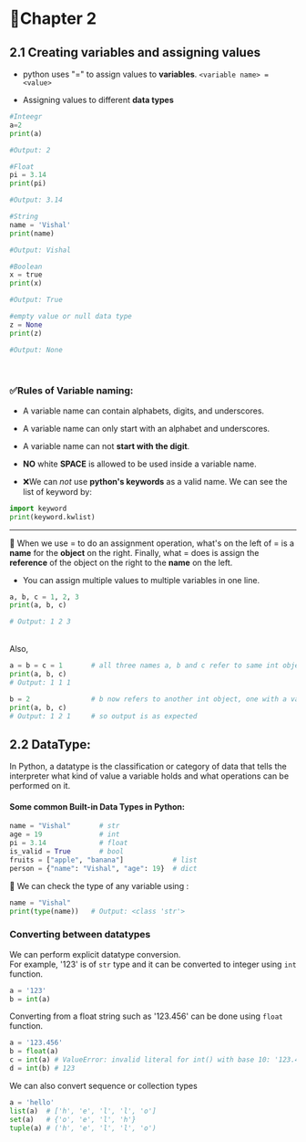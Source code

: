 # 📝Chapter 2  

## 2.1 Creating variables and assigning values
- python uses "=" to assign values to **variables**.
```<variable name> = <value>```

- Assigning values to different **data types**
```python
#Inteegr
a=2
print(a)

#Output: 2
```
```python
#Float
pi = 3.14
print(pi)

#Output: 3.14
```
```python
#String
name = 'Vishal'
print(name)

#Output: Vishal
```
```python
#Boolean
x = true
print(x)

#Output: True
```
```python
#empty value or null data type
z = None
print(z)

#Output: None
```
<br>

### ✅Rules of Variable naming: 
- A variable name can contain alphabets, digits, and underscores.
- A variable name can only start with an alphabet and underscores.
- A variable name can not **start with the digit**.
- **NO** white **SPACE** is allowed to be used inside a variable name. <br>

- ❌We can *not* use **python's keywords** as a valid name. We can see the list of keyword by:
```python
import keyword
print(keyword.kwlist)
```
<hr>

📌 When we use = to do an assignment operation, what's on the left of = is a **name** for the **object** on the right. Finally, what = does is assign the **reference** of the object on the right to the **name** on the left.
<br>

- You can assign multiple values to multiple variables in one line.
```python
a, b, c = 1, 2, 3
print(a, b, c)

# Output: 1 2 3
```

<br>
Also,

```python
a = b = c = 1       # all three names a, b and c refer to same int object with value 1
print(a, b, c)
# Output: 1 1 1

b = 2               # b now refers to another int object, one with a value of 2
print(a, b, c)
# Output: 1 2 1     # so output is as expected
```
## 2.2 DataType: 
In Python, a datatype is the classification or category of data that tells the interpreter what kind of value a variable holds and what operations can be performed on it.
#### Some common Built-in Data Types in Python:
```python
name = "Vishal"       # str
age = 19              # int
pi = 3.14             # float
is_valid = True       # bool
fruits = ["apple", "banana"]            # list
person = {"name": "Vishal", "age": 19}  # dict
```
📌 We can check the type of any variable using :
```python
name = "Vishal"
print(type(name))   # Output: <class 'str'>
```
### Converting between datatypes
We can perform explicit datatype conversion.<br>
For example, '123' is of ```str``` type and it can be converted to integer using ```int``` function.
```python
a = '123'
b = int(a)
```
Converting from a float string such as '123.456' can be done using ```float``` function.
```python
a = '123.456'
b = float(a)
c = int(a) # ValueError: invalid literal for int() with base 10: '123.456'
d = int(b) # 123
```

We can also convert sequence or collection types
```python
a = 'hello'
list(a)  # ['h', 'e', 'l', 'l', 'o']
set(a)   # {'o', 'e', 'l', 'h'}
tuple(a) # ('h', 'e', 'l', 'l', 'o')
```